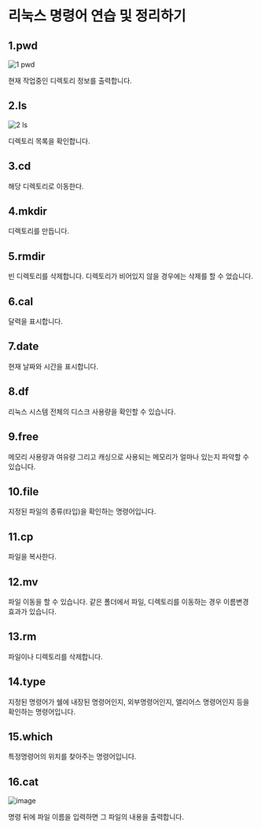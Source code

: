 # 리눅스 명령어 연습 및 정리하기
## 1.pwd
![1 pwd](https://user-images.githubusercontent.com/48200520/77314238-9ac69580-6d48-11ea-83bd-e4299ad9fc67.jpg)

현재 작업중인 디렉토리 정보를 출력합니다.
## 2.ls
![2 ls](https://user-images.githubusercontent.com/48200520/77314711-88009080-6d49-11ea-9f1a-7d9328b9d34c.jpg)

디렉토리 목록을 확인합니다.
## 3.cd


해당 디렉토리로 이동한다. 
## 4.mkdir


디렉토리를 만듭니다. 
## 5.rmdir


빈 디렉토리를 삭제합니다. 디렉토리가 비어있지 않을 경우에는 삭제를 할 수 었습니다. 
## 6.cal


달력을 표시합니다. 
## 7.date


현재 날짜와 시간을 표시합니다. 
## 8.df


리눅스 시스템 전체의 디스크 사용량을 확인할 수 있습니다. 
## 9.free


메모리 사용량과 여유량 그리고 캐싱으로 사용되는 메모리가 얼마나 있는지 파악할 수 있습니다. 
## 10.file


지정된 파일의 종류(타입)을 확인하는 명령어입니다. 
## 11.cp


파일을 복사한다. 
## 12.mv


파일 이동을 할 수 있습니다. 같은 폴더에서 파일, 디렉토리를 이동하는 경우 이름변경 효과가 있습니다.
## 13.rm


파일이나 디렉토리를 삭제합니다. 
## 14.type


지정된 명령어가 쉘에 내장된 명령어인지, 외부명령어인지, 앨리어스 명령어인지 등을 확인하는 명령어입니다. 
## 15.which


특정명령어의 위치를 찾아주는 명령어입니다. 
## 16.cat
![image](https://user-images.githubusercontent.com/48200520/77319406-209b0e80-6d52-11ea-93c5-be5b260bebd5.png)

명령 뒤에 파일 이름을 입력하면 그 파일의 내용을 출력합니다. 
